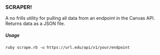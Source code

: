 ### SCRAPER!

A no frills utility for pulling all data from an endpoint in the Canvas API. Returns data as a JSON file.

##### Usage
`ruby scrape.rb -u https://url.edu/api/v1/your/endpoint`